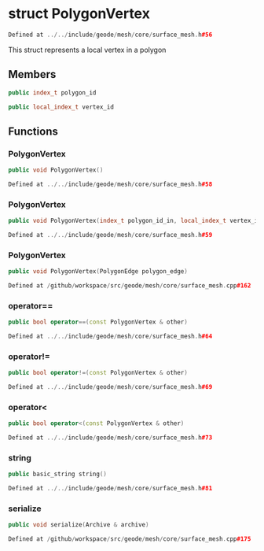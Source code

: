 # struct PolygonVertex

```cpp
Defined at ../../include/geode/mesh/core/surface_mesh.h#56
```

 This struct represents a local vertex in a polygon



## Members

```cpp
public index_t polygon_id

```

```cpp
public local_index_t vertex_id

```



## Functions

### PolygonVertex

```cpp
public void PolygonVertex()
```

```cpp
Defined at ../../include/geode/mesh/core/surface_mesh.h#58
```

### PolygonVertex

```cpp
public void PolygonVertex(index_t polygon_id_in, local_index_t vertex_id_in)
```

```cpp
Defined at ../../include/geode/mesh/core/surface_mesh.h#59
```

### PolygonVertex

```cpp
public void PolygonVertex(PolygonEdge polygon_edge)
```

```cpp
Defined at /github/workspace/src/geode/mesh/core/surface_mesh.cpp#162
```

### operator==

```cpp
public bool operator==(const PolygonVertex & other)
```

```cpp
Defined at ../../include/geode/mesh/core/surface_mesh.h#64
```

### operator!=

```cpp
public bool operator!=(const PolygonVertex & other)
```

```cpp
Defined at ../../include/geode/mesh/core/surface_mesh.h#69
```

### operator<

```cpp
public bool operator<(const PolygonVertex & other)
```

```cpp
Defined at ../../include/geode/mesh/core/surface_mesh.h#73
```

### string

```cpp
public basic_string string()
```

```cpp
Defined at ../../include/geode/mesh/core/surface_mesh.h#81
```

### serialize

```cpp
public void serialize(Archive & archive)
```

```cpp
Defined at /github/workspace/src/geode/mesh/core/surface_mesh.cpp#175
```




